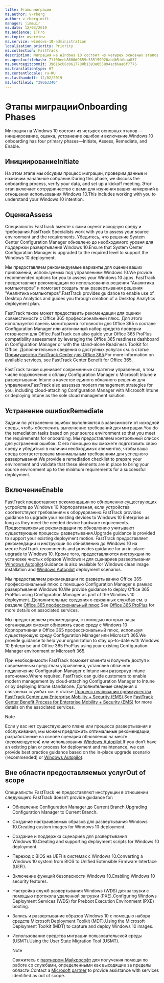 ```yaml
---
title: Этапы миграции
ms.author: v-rberg
author: v-rberg-msft
manager: jimmuir
ms.date: 12/03/2019
ms.audience: ITPro
ms.topic: overview
ms.service: windows-10-administration
localization_priority: Priority
ms.collection: FastTrack
description: Миграция на Windows 10 состоит из четырех основных этапов — инициирование, оценка, устранение ошибок и включение.
ms.openlocfilehash: 71f00eeb8800d9659e535199920abdb5fdbaa837
ms.sourcegitcommit: 39616c06c0617700b1393e055894acb6aa6f7776
ms.translationtype: HT
ms.contentlocale: ru-RU
ms.lasthandoff: 12/02/2019
ms.locfileid: "39663340"
---
```

# <a name="onboarding-phases"></a><span data-ttu-id="2de0b-103">Этапы миграции</span><span class="sxs-lookup"><span data-stu-id="2de0b-103">Onboarding Phases</span></span>

<span data-ttu-id="2de0b-104">Миграция на Windows 10 состоит из четырех основных этапов — инициирование, оценка, устранение ошибок и включение.</span><span class="sxs-lookup"><span data-stu-id="2de0b-104">Windows 10 onboarding has four primary phases—Initiate, Assess, Remediate, and Enable.</span></span>

## <a name="initiate"></a><span data-ttu-id="2de0b-105">Инициирование</span><span class="sxs-lookup"><span data-stu-id="2de0b-105">Initiate</span></span>

<span data-ttu-id="2de0b-106">На этом этапе мы обсудим процесс миграции, проверим данные и назначим начальное собрание.</span><span class="sxs-lookup"><span data-stu-id="2de0b-106">During this phase, we discuss the onboarding process, verify your data, and set up a kickoff meeting.</span></span> <span data-ttu-id="2de0b-107">Этот этап включает сотрудничество с вами для изучения ваших намерений в отношении использования Windows 10.</span><span class="sxs-lookup"><span data-stu-id="2de0b-107">This includes working with you to understand your Windows 10 intention.</span></span>

## <a name="assess"></a><span data-ttu-id="2de0b-108">Оценка</span><span class="sxs-lookup"><span data-stu-id="2de0b-108">Assess</span></span>

<span data-ttu-id="2de0b-109">Специалисты FastTrack вместе с вами оценят исходную среду и требования.</span><span class="sxs-lookup"><span data-stu-id="2de0b-109">FastTrack Specialists work with you to assess your source environment and the requirements.</span></span> <span data-ttu-id="2de0b-110">Убедитесь, что решение System Center Configuration Manager обновлено до необходимого уровня для поддержки развертывания Windows 10.</span><span class="sxs-lookup"><span data-stu-id="2de0b-110">Ensure that System Center Configuration Manager is upgraded to the required level to support the Windows 10 deployment.</span></span> 

<span data-ttu-id="2de0b-111">Мы предоставляем рекомендуемые варианты для оценки ваших приложений, используемых под управлением Windows 10.</span><span class="sxs-lookup"><span data-stu-id="2de0b-111">We provide recommended options for you to assess your Windows 10 apps.</span></span> <span data-ttu-id="2de0b-112">FastTrack предоставляет рекомендации по использованию решения "Аналитика компьютеров" и помогает создать план развертывания решения "Аналитика компьютеров".</span><span class="sxs-lookup"><span data-stu-id="2de0b-112">FastTrack provides guidance to enable use of Desktop Analytics and guides you through creation of a Desktop Analytics deployment plan.</span></span>

<span data-ttu-id="2de0b-113">FastTrack также может предоставить рекомендации для оценки совместимости с Office 365 профессиональный плюс. Для этого используется панель мониторинга готовности для Office 365 в составе Configuration Manager или автономный набор средств проверки готовности для Office.</span><span class="sxs-lookup"><span data-stu-id="2de0b-113">FastTrack can also guide your Office 365 ProPlus compatibility assessment by leveraging the Office 365 readiness dashboard in Configuration Manager or with the stand-alone Readiness Toolkit for Office.</span></span> <span data-ttu-id="2de0b-114">Дополнительные сведения о доступных услугах см. в статье [Преимущество FastTrack Center для Office 365](O365-fasttrack-benefit-for-office-365.md).</span><span class="sxs-lookup"><span data-stu-id="2de0b-114">For more information on available services, see [FastTrack Center Benefit for Office 365](O365-fasttrack-benefit-for-office-365.md).</span></span> 

<span data-ttu-id="2de0b-115">FastTrack также оценивает современные стратегии управления, в том числе подключение к облаку Configuration Manager с Microsoft Intune и развертывание Intune в качестве единого облачного решения для управления.</span><span class="sxs-lookup"><span data-stu-id="2de0b-115">FastTrack also assesses modern management strategies for you, including cloud-attaching Configuration Manager with Microsoft Intune or deploying Intune as the sole cloud management solution.</span></span>

## <a name="remediate"></a><span data-ttu-id="2de0b-116">Устранение ошибок</span><span class="sxs-lookup"><span data-stu-id="2de0b-116">Remediate</span></span>

<span data-ttu-id="2de0b-117">Задачи по устранению ошибок выполняются в зависимости от исходной среды, чтобы обеспечить выполнение требований для миграции.</span><span class="sxs-lookup"><span data-stu-id="2de0b-117">You do the remediation tasks based on your source environment so that you meet the requirements for onboarding.</span></span> <span data-ttu-id="2de0b-118">Мы предоставляем контрольный список для устранения ошибок. С его помощью вы сможете подготовить свою среду и убедиться в наличии необходимых элементов, чтобы ваша среда соответствовала минимальным требованиям для успешного развертывания.</span><span class="sxs-lookup"><span data-stu-id="2de0b-118">We provide a remediation checklist to prepare your environment and validate that these elements are in place to bring your source environment up to the minimum requirements for a successful deployment.</span></span> 

## <a name="enable"></a><span data-ttu-id="2de0b-119">Включение</span><span class="sxs-lookup"><span data-stu-id="2de0b-119">Enable</span></span>

<span data-ttu-id="2de0b-120">FastTrack предоставляет рекомендации по обновлению существующих устройств до Windows 10 Корпоративная, если устройства соответствуют требованиям к оборудованию.</span><span class="sxs-lookup"><span data-stu-id="2de0b-120">FastTrack provides guidance to upgrade your existing devices to Windows 10 Enterprise as long as they meet the needed device hardware requirements.</span></span> <span data-ttu-id="2de0b-121">Предоставляемые рекомендации по обновлению учитывают существующие процессы развертывания.</span><span class="sxs-lookup"><span data-stu-id="2de0b-121">Upgrade guidance is provided to support your existing deployment motion.</span></span> <span data-ttu-id="2de0b-122">FastTrack предоставляет рекомендации и инструкции по обновлению до Windows 10 на месте.</span><span class="sxs-lookup"><span data-stu-id="2de0b-122">FastTrack recommends and provides guidance for an in-place upgrade to Windows 10.</span></span> <span data-ttu-id="2de0b-123">Кроме того, предоставляются инструкции по установке чистых образов Windows и для сценариев развертывания [Windows Autopilot](EMS-onboarding-phases.md#windows-autopilot).</span><span class="sxs-lookup"><span data-stu-id="2de0b-123">Guidance is also available for Windows clean image installation and [Windows Autopilot](EMS-onboarding-phases.md#windows-autopilot) deployment scenarios.</span></span> 

<span data-ttu-id="2de0b-124">Мы предоставляем рекомендации по развертыванию Office 365 профессиональный плюс с помощью Configuration Manager в рамках развертывания Windows 10.</span><span class="sxs-lookup"><span data-stu-id="2de0b-124">We provide guidance to deploy Office 365 ProPlus using Configuration Manager as part of the Windows 10 deployment.</span></span> <span data-ttu-id="2de0b-125">Дополнительные сведения о связанных службах см. в разделе [Office 365 профессиональный плюс](O365-onboarding-and-migration.md#office-365-proplus).</span><span class="sxs-lookup"><span data-stu-id="2de0b-125">See [Office 365 ProPlus](O365-onboarding-and-migration.md#office-365-proplus) for more details on associated services.</span></span>

<span data-ttu-id="2de0b-126">Мы предоставляем рекомендации, с помощью которых ваша организация сможет обновлять свою среду с Windows 10 Корпоративная и Office 365 профессиональный плюс, используя существующую среду Configuration Manager или Microsoft 365.</span><span class="sxs-lookup"><span data-stu-id="2de0b-126">We provide guidance to help your organization to stay up-to-date with Windows 10 Enterprise and Office 365 ProPlus using your existing Configuration Manager environment or Microsoft 365.</span></span>

<span data-ttu-id="2de0b-127">При необходимости FastTrack поможет клиентам получить доступ к современным средствам управления, установив облачное подключение Configuration Manager с Intune или развернув Intune автономно.</span><span class="sxs-lookup"><span data-stu-id="2de0b-127">Where required, FastTrack can guide customers to enable modern management by cloud-attaching Configuration Manager to Intune or by deploying Intune standalone.</span></span> <span data-ttu-id="2de0b-128">Дополнительные сведения о связанных службах см. в статье [Процесс реализации преимущества FastTrack Center для Enterprise Mobility + Security (EMS)](EMS-fasttrack-process.md).</span><span class="sxs-lookup"><span data-stu-id="2de0b-128">See [FastTrack Center Benefit Process for Enterprise Mobility + Security (EMS)](EMS-fasttrack-process.md) for more details on the associated services.</span></span>

> [!NOTE]
> <span data-ttu-id="2de0b-129">Если у вас нет существующего плана или процесса развертывания и обслуживания, мы можем предложить оптимальные рекомендации, разработанные на основе сценария обновления на месте (рекомендуется) или использования [Windows Autopilot](EMS-onboarding-phases.md#windows-autopilot).</span><span class="sxs-lookup"><span data-stu-id="2de0b-129">If you don’t have an existing plan or process for deployment and maintenance, we can provide best practice guidance based on the in-place upgrade scenario (recommended) or [Windows Autopilot](EMS-onboarding-phases.md#windows-autopilot).</span></span>

## <a name="out-of-scope"></a><span data-ttu-id="2de0b-130">Вне области предоставляемых услуг</span><span class="sxs-lookup"><span data-stu-id="2de0b-130">Out of scope</span></span>

<span data-ttu-id="2de0b-131">Специалисты FastTrack не предоставляют инструкции в отношении следующего:</span><span class="sxs-lookup"><span data-stu-id="2de0b-131">FastTrack doesn’t provide guidance for:</span></span>

- <span data-ttu-id="2de0b-132">Обновление Configuration Manager до Current Branch.</span><span class="sxs-lookup"><span data-stu-id="2de0b-132">Upgrading Configuration Manager to Current Branch.</span></span>
- <span data-ttu-id="2de0b-133">Создание настраиваемых образов для развертывания Windows 10.</span><span class="sxs-lookup"><span data-stu-id="2de0b-133">Creating custom images for Windows 10 deployment.</span></span>
- <span data-ttu-id="2de0b-134">Создание и поддержка сценариев для развертывания Windows 10.</span><span class="sxs-lookup"><span data-stu-id="2de0b-134">Creating and supporting deployment scripts for Windows 10 deployment.</span></span>
- <span data-ttu-id="2de0b-135">Переход с BIOS на UEFI в системах с Windows 10.</span><span class="sxs-lookup"><span data-stu-id="2de0b-135">Converting a Windows 10 system from BIOS to Unified Extensible Firmware Interface (UEFI).</span></span>
- <span data-ttu-id="2de0b-136">Включение функций безопасности Windows 10.</span><span class="sxs-lookup"><span data-stu-id="2de0b-136">Enabling Windows 10 security features.</span></span> 
- <span data-ttu-id="2de0b-137">Настройка служб развертывания Windows (WDS) для загрузки с помощью протокола удаленной загрузки (PXE).</span><span class="sxs-lookup"><span data-stu-id="2de0b-137">Configuring Windows Deployment Services (WDS) for Preboot Execution Environment (PXE) booting.</span></span>
- <span data-ttu-id="2de0b-138">Запись и развертывание образов Windows 10 с помощью набора средств Microsoft Deployment Toolkit (MDT).</span><span class="sxs-lookup"><span data-stu-id="2de0b-138">Using the Microsoft Deployment Toolkit (MDT) to capture and deploy Windows 10 images.</span></span>
- <span data-ttu-id="2de0b-139">Использование средства миграции пользовательской среды (USMT).</span><span class="sxs-lookup"><span data-stu-id="2de0b-139">Using the User State Migration Tool (USMT).</span></span>

  > [!NOTE]
  > <span data-ttu-id="2de0b-140">Свяжитесь с [партнером Майкрософт](https://go.microsoft.com/fwlink/?linkid=2080150) для получения помощи по работе со службами, определенными как выходящие за пределы области.</span><span class="sxs-lookup"><span data-stu-id="2de0b-140">Contact a [Microsoft partner](https://go.microsoft.com/fwlink/?linkid=2080150) to provide assistance with services identified as out of scope.</span></span>

 